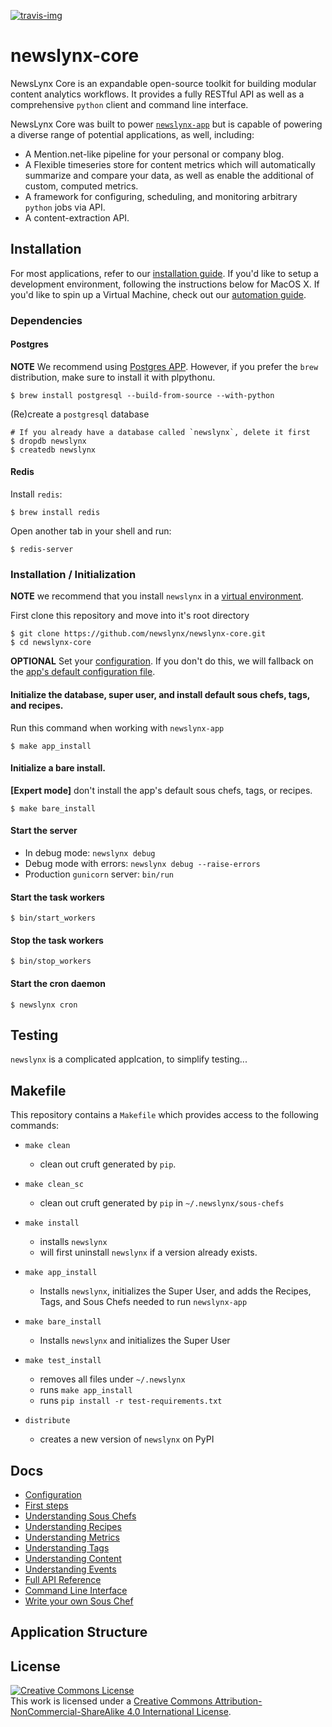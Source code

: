 [![travis-img](https://travis-ci.org/newslynx/newslynx-core.svg)](https://travis-ci.org/newslynx/newslynx-core)
# newslynx-core

NewsLynx Core is an expandable open-source toolkit for building modular content analytics workflows. It provides a fully RESTful API as well as a comprehensive `python` client and command line interface.

NewsLynx Core was built to power [`newslynx-app`](http://github.com/newslynx/newslynx-app) but is capable of powering a diverse range of potential applications, as well, including:

* A Mention.net-like pipeline for your personal or company blog.
* A Flexible timeseries store for content metrics which will automatically summarize and compare your data, as well as enable the additional of custom, computed metrics.
* A framework for configuring, scheduling, and monitoring arbitrary ``python`` jobs via API.
* A content-extraction API. 

## Installation

For most applications, refer to our [installation guide](http://newslynx.readthedocs.org/en/latest/install.html). If you'd like to setup a development environment, following the instructions below for MacOS X.  If you'd like to spin up a Virtual Machine, check out our [automation guide](https://github.com/newslynx/automation).

### Dependencies

#### Postgres

**NOTE** We recommend using [Postgres APP](http://postgresapp.com/). However, if you prefer the `brew` distribution, make sure to install it with plpythonu.

```
$ brew install postgresql --build-from-source --with-python
```

(Re)create a `postgresql` database

```shell
# If you already have a database called `newslynx`, delete it first
$ dropdb newslynx 
$ createdb newslynx
````

#### Redis

Install `redis`:

```shell
$ brew install redis
```

Open another tab in your shell and run:

```
$ redis-server
```

### Installation / Initialization 

**NOTE** we recommend that you install `newslynx` in a [virtual environment](http://docs.python-guide.org/en/latest/dev/virtualenvs/).

First clone this repository and move into it's root directory

```shell
$ git clone https://github.com/newslynx/newslynx-core.git
$ cd newslynx-core
```

**OPTIONAL**
Set your [configuration](http://newslynx.readthedocs.org/en/latest/config.html). If you don't do this, we will fallback on the [app's default configuration file](newslynx/app/config.yaml).


#### Initialize the database, super user, and install default sous chefs, tags, and recipes.

Run this command when working with `newslynx-app` 

```shell
$ make app_install
```

#### Initialize a bare install.
**[Expert mode]**  don't install the app's default sous chefs, tags, or recipes.

```
$ make bare_install 
```

#### Start the server

- In debug mode: `newslynx debug`
- Debug mode with errors: `newslynx debug --raise-errors`
- Production `gunicorn` server: `bin/run`

#### Start the task workers

```
$ bin/start_workers
```

#### Stop the task workers

```
$ bin/stop_workers
```

#### Start the cron daemon
```
$ newslynx cron
```


## Testing

`newslynx` is a complicated applcation, to simplify testing...


## Makefile

This repository contains a `Makefile` which provides access to the following commands:

* `make clean`
	- clean out cruft generated by `pip`.

* `make clean_sc`
	- clean out cruft generated by `pip` in `~/.newslynx/sous-chefs`

* `make install` 
	- installs `newslynx`
	- will first uninstall `newslynx` if a version already exists.

* `make app_install`
	- Installs `newslynx`, initializes the Super User, and adds the Recipes, Tags, and Sous Chefs needed to run `newslynx-app`

* `make bare_install`
	- Installs `newslynx` and initializes the Super User

* `make test_install`
	- removes all files under `~/.newslynx`
	- runs `make app_install`
	- runs `pip install -r test-requirements.txt`

* `distribute`
	- creates a new version of `newslynx` on PyPI

## Docs

* [Configuration](http://newslynx.readthedocs.org/en/latest/config.html)
* [First steps](http://newslynx.readthedocs.org/en/latest/getting-started.html)
* [Understanding Sous Chefs](http://newslynx.readthedocs.org/en/latest/sous-chefs.html)
* [Understanding Recipes](http://newslynx.readthedocs.org/en/latest/recipes.html)
* [Understanding Metrics](http://newslynx.readthedocs.org/en/latest/metrics.html)
* [Understanding Tags](http://newslynx.readthedocs.org/en/latest/taxonomy.html)
* [Understanding Content](http://newslynx.readthedocs.org/en/latest/content-items.html)
* [Understanding Events](http://newslynx.readthedocs.org/en/latest/events.html)
* [Full API Reference](http://newslynx.readthedocs.org/en/latest/api.html)
* [Command Line Interface](http://newslynx.readthedocs.org/en/latest/cli.html)
* [Write your own Sous Chef](http://newslynx.readthedocs.org/en/latest/writing-sous-chefs.html)

## Application Structure


## License

<a rel="license" href="http://creativecommons.org/licenses/by-nc-sa/4.0/"><img alt="Creative Commons License" style="border-width:0" src="https://i.creativecommons.org/l/by-nc-sa/4.0/88x31.png" /></a><br />This work is licensed under a <a rel="license" href="http://creativecommons.org/licenses/by-nc-sa/4.0/">Creative Commons Attribution-NonCommercial-ShareAlike 4.0 International License</a>.

